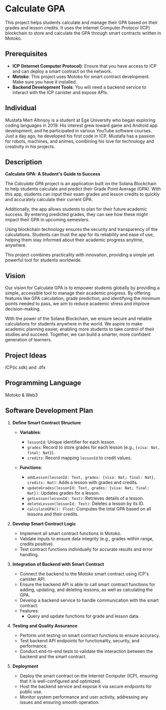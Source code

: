 # Calculate GPA 

This project helps students calculate and manage their GPA based on their grades and lesson credits. It uses the Internet Computer Protocol (ICP) blockchain to store and calculate the GPA through smart contracts written in Motoko.

## Prerequisites

- **ICP (Internet Computer Protocol)**: Ensure that you have access to ICP and can deploy a smart contract on the network.
- **Motoko**: This project uses Motoko for smart contract development. Make sure you have it installed.
- **Backend Development Tools**: You will need a backend service to interact with the ICP canister and expose APIs.

## Individual

Mustafa Mert Altınsoy is a student at Ege University who began exploring coding languages in 2019. His interest grew toward game and Android app development, and he participated in various YouTube software courses. Just a day ago, he developed his first code in ICP. Mustafa has a passion for robots, machines, and animes, combining his love for technology and creativity in his projects.

## Description

**Calculate GPA: A Student's Guide to Success**  

The *Calculate GPA* project is an application built on the Solana Blockchain to help students calculate and predict their Grade Point Average (GPA). With this app, students can input their exam grades and lesson credits to quickly and accurately calculate their current GPA.  

Additionally, the app allows students to plan for their future academic success. By entering predicted grades, they can see how these might impact their GPA in upcoming semesters.  

Using blockchain technology ensures the security and transparency of the calculations. Students can trust the app for its reliability and ease of use, helping them stay informed about their academic progress anytime, anywhere.  

This project combines practicality with innovation, providing a simple yet powerful tool for students worldwide.

## Vision
Our vision for Calculate GPA is to empower students globally by providing a simple, accessible tool to manage their academic progress. By offering features like GPA calculation, grade prediction, and identifying the minimum points needed to pass, we aim to reduce academic stress and improve decision-making.

With the power of the Solana Blockchain, we ensure secure and reliable calculations for students anywhere in the world. We aspire to make academic planning easier, enabling more students to take control of their studies and succeed. Together, we can build a smarter, more confident generation of learners.

## Project Ideas
ICP(ic.sdk) and .dfx

## Programming Language
Motoko & Web3

## Software Development Plan

1. **Define Smart Contract Structure**  
   - **Variables**:  
     - `lessonId`: Unique identifier for each lesson.  
     - `grades`: Record to store grades for each lesson (e.g., `{visa: Nat, final: Nat}`).  
     - `credits`: Record mapping `lessonId` to credit values.  

   - **Functions**:  
     - `addLesson(lessonId: Text, grades: {visa: Nat; final: Nat}, credits: Nat)`: Adds a lesson with grades and credits.  
     - `updateGrades(lessonId: Text, grades: {visa: Nat; final: Nat})`: Updates grades for a lesson.  
     - `getLesson(lessonId: Text)`: Retrieves details of a lesson.  
     - `deleteLesson(lessonId: Text)`: Deletes a lesson by its ID.  
     - `calculateGPA(): Float`: Computes the total GPA based on all lessons and their credits.  

2. **Develop Smart Contract Logic**  
   - Implement all smart contract functions in Motoko.  
   - Validate inputs to ensure data integrity (e.g., grades within range, credits positive).  
   - Test contract functions individually for accurate results and error handling.  

3. **Integration of Backend with Smart Contract**  
   - Connect the backend to the Motoko smart contract using ICP's canister API.  
   - Ensure the backend API is able to call smart contract functions for adding, updating, and deleting lessons, as well as calculating the GPA.  
   - Develop a backend service to handle communication with the smart contract.  
   - Features:  
     	- Query and update functions for grade and lesson data.  

4. **Testing and Quality Assurance**  
   - Perform unit testing on smart contract functions to ensure accuracy.  
   - Test backend API endpoints for functionality, security, and performance.  
   - Conduct end-to-end tests to validate the interaction between the backend and the smart contract.  

5. **Deployment**  
   - Deploy the smart contract on the Internet Computer (ICP), ensuring that it is well-configured and optimized.  
   - Host the backend service and expose it via secure endpoints for public use.  
   - Monitor system performance and user activity, addressing any issues and ensuring smooth operation.

